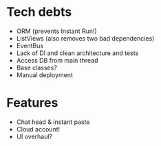 # Tech debts

* ORM (prevents Instant Run!)
* ListViews (also removes two bad dependencies)
* EventBus
* Lack of DI and clean architecture and tests
* Access DB from main thread
* Base classes?
* Manual deployment

# Features

* Chat head & instant paste
* Cloud account!
* UI overhaul?
